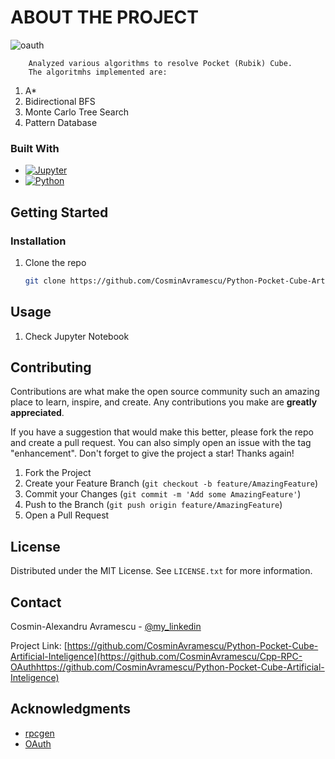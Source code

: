 <!-- ABOUT THE PROJECT -->
# ABOUT THE PROJECT
![oauth](https://i.imgur.com/7ozVwNx.png)

	    Analyzed various algorithms to resolve Pocket (Rubik) Cube.
	    The algoritmhs implemented are:
1. A*
2. Bidirectional BFS
3. Monte Carlo Tree Search
4. Pattern Database	


### Built With
* [![Jupyter][Jupyter]][Jupyter-url]
* [![Python][Python]][Python-url]


<!-- GETTING STARTED -->
## Getting Started

### Installation

1. Clone the repo
   ```sh
   git clone https://github.com/CosminAvramescu/Python-Pocket-Cube-Artificial-Inteligence.git
   ```


<!-- USAGE EXAMPLES -->
## Usage

1. Check Jupyter Notebook


<!-- CONTRIBUTING -->
## Contributing

Contributions are what make the open source community such an amazing place to learn, inspire, and create. Any contributions you make are **greatly appreciated**.

If you have a suggestion that would make this better, please fork the repo and create a pull request. You can also simply open an issue with the tag "enhancement".
Don't forget to give the project a star! Thanks again!

1. Fork the Project
2. Create your Feature Branch (`git checkout -b feature/AmazingFeature`)
3. Commit your Changes (`git commit -m 'Add some AmazingFeature'`)
4. Push to the Branch (`git push origin feature/AmazingFeature`)
5. Open a Pull Request


<!-- LICENSE -->
## License

Distributed under the MIT License. See `LICENSE.txt` for more information.



<!-- CONTACT -->
## Contact

Cosmin-Alexandru Avramescu - [@my_linkedin](https://www.linkedin.com/in/cosmin-avramescu/)

Project Link: [https://github.com/CosminAvramescu/Python-Pocket-Cube-Artificial-Inteligence](https://github.com/CosminAvramescu/Cpp-RPC-OAuthhttps://github.com/CosminAvramescu/Python-Pocket-Cube-Artificial-Inteligence)

<!-- ACKNOWLEDGMENTS -->
## Acknowledgments

* [rpcgen](https://docs.oracle.com/cd/E19683-01/816-1435/rpcgenpguide-21470/index.html)
* [OAuth](https://www.soapui.org/docs/oauth1/oauth1-overview/)



<!-- MARKDOWN LINKS & IMAGES -->
<!-- https://www.markdownguide.org/basic-syntax/#reference-style-links -->
[license-shield]: https://img.shields.io/github/license/othneildrew/Best-README-Template.svg?style=for-the-badge
[license-url]: https://github.com/othneildrew/Best-README-Template/blob/master/LICENSE.txt
[linkedin-shield]: https://img.shields.io/badge/-LinkedIn-black.svg?style=for-the-badge&logo=linkedin&colorB=555
[linkedin-url]: https://linkedin.com/in/othneildrew
[product-screenshot]: images/screenshot.png
[Jupyter]: https://img.shields.io/badge/jupyter-%23FA0F00.svg?style=for-the-badge&logo=jupyter&logoColor=white
[Jupyter-url]: https://docs.jupyter.org/en/latest/
[Python]: https://img.shields.io/badge/python-3670A0?style=for-the-badge&logo=python&logoColor=ffdd54
[Python-url]: https://docs.python.org/3/